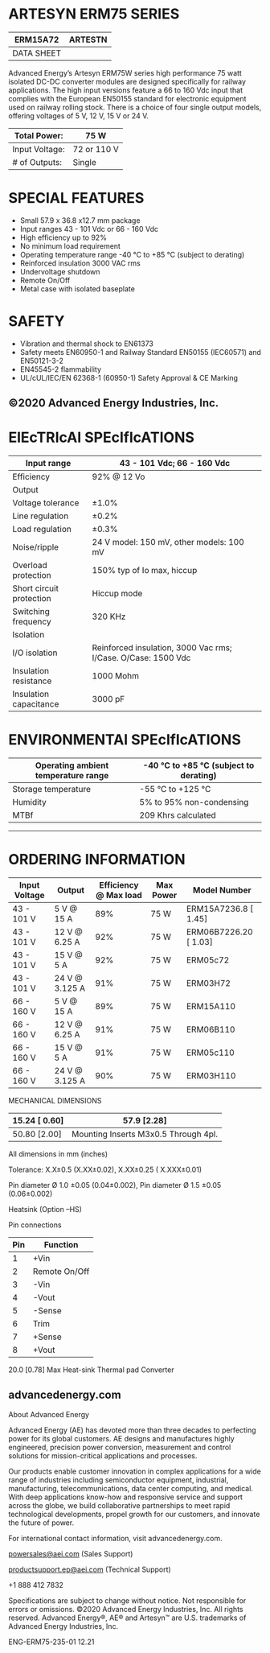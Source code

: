 # ARTESYN ERM75 SERIES

|ERM15A72|ARTESTN|
|---|---|
|DATA SHEET| |

Advanced Energy’s Artesyn ERM75W series high performance 75 watt isolated DC-DC converter modules are designed specifically for railway applications. The high input versions feature a 66 to 160 Vdc input that complies with the European EN50155 standard for electronic equipment used on railway rolling stock. There is a choice of four single output models, offering voltages of 5 V, 12 V, 15 V or 24 V.

|Total Power:|75 W|
|---|---|
|Input Voltage:|72 or 110 V|
|# of Outputs:|Single|

# SPECIAL FEATURES

- Small 57.9 x 36.8 x12.7 mm package
- Input ranges 43 - 101 Vdc or 66 - 160 Vdc
- High efficiency up to 92%
- No minimum load requirement
- Operating temperature range -40 °C to +85 °C (subject to derating)
- Reinforced insulation 3000 VAC rms
- Undervoltage shutdown
- Remote On/Off
- Metal case with isolated baseplate

# SAFETY

- Vibration and thermal shock to EN61373
- Safety meets EN60950-1 and Railway Standard EN50155 (IEC60571) and EN50121-3-2
- EN45545-2 flammability
- UL/cUL/IEC/EN 62368-1 (60950-1) Safety Approval & CE Marking

©2020 Advanced Energy Industries, Inc.
---
# ElEcTRIcAl SPEcIfIcATIONS

|Input range|43 - 101 Vdc; 66 - 160 Vdc|
|---|---|
|Efficiency|92% @ 12 Vo|
|Output| |
|Voltage tolerance|±1.0%|
|Line regulation|±0.2%|
|Load regulation|±0.3%|
|Noise/ripple|24 V model: 150 mV, other models: 100 mV|
|Overload protection|150% typ of Io max, hiccup|
|Short circuit protection|Hiccup mode|
|Switching frequency|320 KHz|
|Isolation| |
|I/O isolation|Reinforced insulation, 3000 Vac rms; I/Case. O/Case: 1500 Vdc|
|Insulation resistance|1000 Mohm|
|Insulation capacitance|3000 pF|

# ENVIRONMENTAl SPEcIfIcATIONS

|Operating ambient temperature range|-40 °C to +85 °C (subject to derating)|
|---|---|
|Storage temperature|-55 °C to +125 °C|
|Humidity|5% to 95% non-condensing|
|MTBf|209 Khrs calculated|
---
# ORDERING INFORMATION

|Input Voltage|Output|Efficiency @ Max load|Max Power|Model Number|
|---|---|---|---|---|
|43 - 101 V|5 V @ 15 A|89%|75 W|ERM15A7236.8 [ 1.45]|
|43 - 101 V|12 V @ 6.25 A|92%|75 W|ERM06B7226.20 [ 1.03]|
|43 - 101 V|15 V @ 5 A|92%|75 W|ERM05c72|
|43 - 101 V|24 V @ 3.125 A|91%|75 W|ERM03H72|
|66 - 160 V|5 V @ 15 A|89%|75 W|ERM15A110|
|66 - 160 V|12 V @ 6.25 A|91%|75 W|ERM06B110|
|66 - 160 V|15 V @ 5 A|91%|75 W|ERM05c110|
|66 - 160 V|24 V @ 3.125 A|90%|75 W|ERM03H110|

MECHANICAL DIMENSIONS

|15.24 [ 0.60]|57.9 [2.28]|
|---|---|
|50.80 [2.00]|Mounting Inserts M3x0.5 Through 4pl.|

All dimensions in mm (inches)

Tolerance: X.X±0.5 (X.XX±0.02), X.XX±0.25 ( X.XXX±0.01)

Pin diameter Ø 1.0 ±0.05 (0.04±0.002), Pin diameter Ø 1.5 ±0.05 (0.06±0.002)

Heatsink (Option –HS)

Pin connections

|Pin|Function|
|---|---|
|1|+Vin|
|2|Remote On/Off|
|3|-Vin|
|4|-Vout|
|5|-Sense|
|6|Trim|
|7|+Sense|
|8|+Vout|

20.0 [0.78] Max Heat-sink Thermal pad Converter

advancedenergy.com
---
About Advanced Energy

Advanced Energy (AE) has devoted more than three decades to perfecting power for its global customers. AE designs and manufactures highly engineered, precision power conversion, measurement and control solutions for mission-critical applications and processes.

Our products enable customer innovation in complex applications for a wide range of industries including semiconductor equipment, industrial, manufacturing, telecommunications, data center computing, and medical. With deep applications know-how and responsive service and support across the globe, we build collaborative partnerships to meet rapid technological developments, propel growth for our customers, and innovate the future of power.

For international contact information, visit advancedenergy.com.

powersales@aei.com (Sales Support)

productsupport.ep@aei.com (Technical Support)

+1 888 412 7832

Specifications are subject to change without notice. Not responsible for errors or omissions. ©2020 Advanced Energy Industries, Inc. All rights reserved. Advanced Energy®, AE® and Artesyn™ are U.S. trademarks of Advanced Energy Industries, Inc.

ENG-ERM75-235-01 12.21